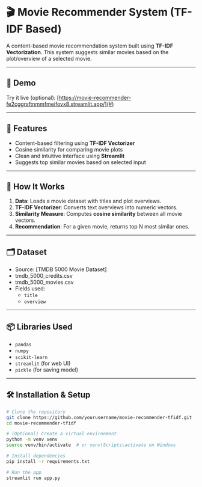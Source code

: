 
# 🎬 Movie Recommender System (TF-IDF Based)

A content-based movie recommendation system built using **TF-IDF Vectorization**. This system suggests similar movies based on the plot/overview of a selected movie.

---

## 🚀 Demo

Try it live (optional): [https://movie-recommender-fe2cggrsftnmmfmeifovx8.streamlit.app/](#)  

---

## 📌 Features

- Content-based filtering using **TF-IDF Vectorizer**
- Cosine similarity for comparing movie plots
- Clean and intuitive interface using **Streamlit**
- Suggests top similar movies based on selected input

---

## 🧠 How It Works

1. **Data**: Loads a movie dataset with titles and plot overviews.
2. **TF-IDF Vectorizer**: Converts text overviews into numeric vectors.
3. **Similarity Measure**: Computes **cosine similarity** between all movie vectors.
4. **Recommendation**: For a given movie, returns top N most similar ones.

---

## 🗂️ Dataset

- Source: [TMDB 5000 Movie Dataset]
- tmdb_5000_credits.csv
- tmdb_5000_movies.csv
- Fields used:
  - `title`
  - `overview`

---

## 📦 Libraries Used

- `pandas`
- `numpy`
- `scikit-learn`
- `streamlit` (for web UI)
- `pickle` (for saving model)

---

## 🛠️ Installation & Setup

```bash
# Clone the repository
git clone https://github.com/yourusername/movie-recommender-tfidf.git
cd movie-recommender-tfidf

# (Optional) Create a virtual environment
python -m venv venv
source venv/bin/activate  # or venv\Scripts\activate on Windows

# Install dependencies
pip install -r requirements.txt

# Run the app
streamlit run app.py
